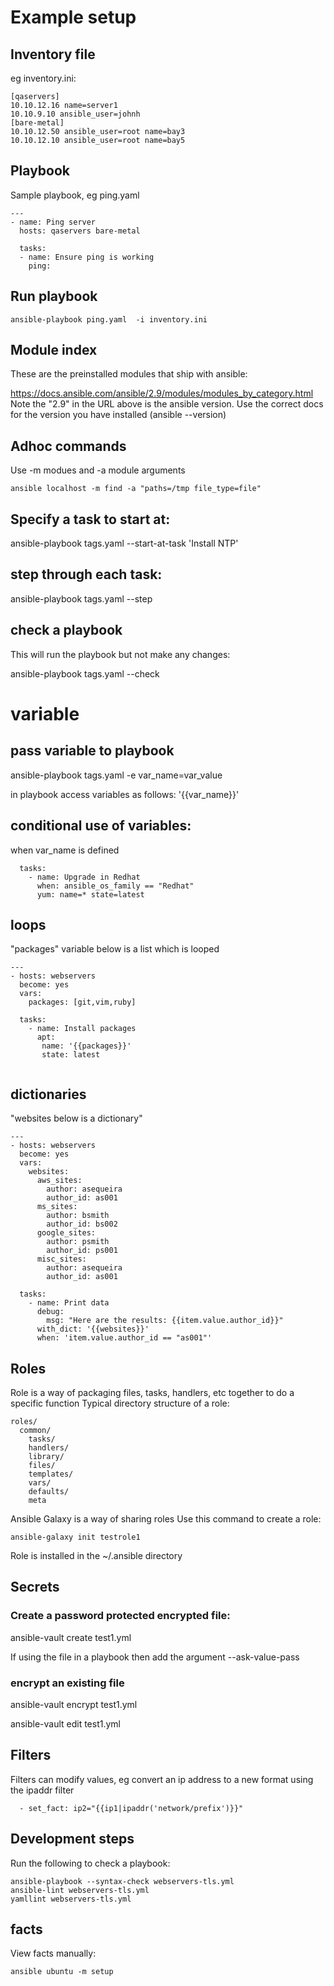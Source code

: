 # Example setup
## Inventory file
eg inventory.ini:
```
[qaservers]
10.10.12.16 name=server1
10.10.9.10 ansible_user=johnh
[bare-metal]
10.10.12.50 ansible_user=root name=bay3
10.10.12.10 ansible_user=root name=bay5
```

## Playbook
Sample playbook, eg ping.yaml
```
---
- name: Ping server
  hosts: qaservers bare-metal

  tasks:
  - name: Ensure ping is working
    ping:
```
## Run playbook
```
ansible-playbook ping.yaml  -i inventory.ini
```

## Module index
These are the preinstalled modules that ship with ansible:

https://docs.ansible.com/ansible/2.9/modules/modules_by_category.html
Note the "2.9" in the URL above is the ansible version. Use the correct docs for the version you have installed (ansible --version)

## Adhoc commands
Use -m modues and -a module arguments
```
ansible localhost -m find -a "paths=/tmp file_type=file"
```

## Specify a task to start at:
ansible-playbook tags.yaml --start-at-task 'Install NTP'

## step through each task:
ansible-playbook tags.yaml --step

## check a playbook
This will run the playbook but not make any changes:

ansible-playbook tags.yaml --check

# variable

## pass variable to playbook
ansible-playbook tags.yaml -e var_name=var_value

in playbook access variables as follows:
'{{var_name}}'

## conditional use of variables:
when var_name is defined

```
  tasks:                                   
    - name: Upgrade in Redhat              
      when: ansible_os_family == "Redhat"  
      yum: name=* state=latest             
```

## loops
"packages" variable below is a list which is looped
```
---                                        
- hosts: webservers                        
  become: yes                              
  vars:                                    
    packages: [git,vim,ruby]               
                                           
  tasks:                                   
    - name: Install packages               
      apt:                                 
       name: '{{packages}}'                
       state: latest                       
                                           
```

## dictionaries
"websites below is a dictionary"
```
---                                                                             
- hosts: webservers                                                             
  become: yes                                                                   
  vars:                                                                         
    websites:                                                                   
      aws_sites:                                                                
        author: asequeira                                                       
        author_id: as001                                                        
      ms_sites:                                                                 
        author: bsmith                                                          
        author_id: bs002                                                        
      google_sites:                                                             
        author: psmith                                                          
        author_id: ps001                                                        
      misc_sites:                                                               
        author: asequeira                                                       
        author_id: as001                                                        
                                                                                
  tasks:                                                                        
    - name: Print data                                                          
      debug:                                                                    
        msg: "Here are the results: {{item.value.author_id}}"                   
      with_dict: '{{websites}}'                                                 
      when: 'item.value.author_id == "as001"'                                   

```

## Roles
Role is a way of packaging files, tasks, handlers, etc together to do a specific function
Typical directory structure of a role:
```
roles/
  common/
    tasks/
    handlers/
    library/
    files/
    templates/
    vars/
    defaults/
    meta
```
Ansible Galaxy is a way of sharing roles
Use this command to create a role:
```
ansible-galaxy init testrole1
```
Role is installed in the ~/.ansible directory


## Secrets

### Create a password protected encrypted file:
ansible-vault create test1.yml

If using the file in a playbook then add the argument --ask-value-pass

### encrypt an existing file
ansible-vault encrypt test1.yml

ansible-vault edit test1.yml

## Filters
Filters can modify values, eg convert an ip address to a new format using the ipaddr filter
```
  - set_fact: ip2="{{ip1|ipaddr('network/prefix')}}"
```

## Development steps

Run the following to check a playbook:
```
ansible-playbook --syntax-check webservers-tls.yml
ansible-lint webservers-tls.yml
yamllint webservers-tls.yml
```


## facts

View facts manually:
```
ansible ubuntu -m setup
```
